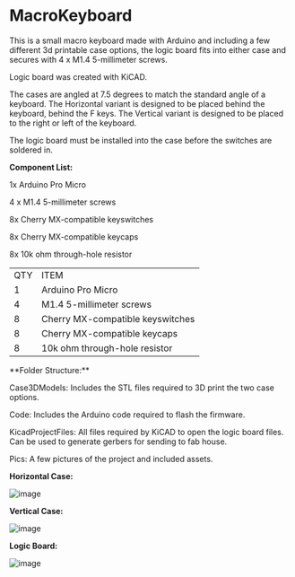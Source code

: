# MacroKeyboard
This is a small macro keyboard made with Arduino and including a few different 3d printable case options, the logic board fits into either case and secures with 4 x M1.4 5-millimeter screws.

Logic board was created with KiCAD. 

The cases are angled at 7.5 degrees to match the standard angle of a keyboard. The Horizontal variant is designed to be placed behind the keyboard, behind the F keys. The Vertical variant is designed to be placed to the right or left of the keyboard.

The logic board must be installed into the case before the switches are soldered in.

**Component List:**
<Table>
  <tr><td>  QTY  </td><td> ITEM  </td></tr>
  <tr><td>  1  </td><td>  Arduino Pro Micro  </td></tr>
  <tr><td>  4  </td><td>  M1.4 5-millimeter screws  </td></tr>
  <tr><td>  8  </td><td>  Cherry MX-compatible keyswitches  </td></tr>
  <tr><td>  8  </td><td>  Cherry MX-compatible keycaps  </td></tr>
  <tr><td>  8  </td><td>  10k ohm through-hole resistor  </td></tr>
  
1x Arduino Pro Micro 

4 x M1.4 5-millimeter screws

8x Cherry MX-compatible keyswitches

8x Cherry MX-compatible keycaps

8x 10k ohm through-hole resistor
</Table>
**Folder Structure:**

Case3DModels: Includes the STL files required to 3D print the two case options.

Code: Includes the Arduino code required to flash the firmware.

KicadProjectFiles: All files required by KiCAD to open the logic board files. Can be used to generate gerbers for sending to fab house.

Pics: A few pictures of the project and included assets.

**Horizontal Case:**

![image](https://github.com/smcalister91/MacroKeyboard/assets/14841708/b55b2268-7a69-4a20-adc3-b0fd5c6bbebf)


**Vertical Case:**

![image](https://github.com/smcalister91/MacroKeyboard/assets/14841708/3fa71f5f-0740-49a8-bb2c-becd7c917f33)





**Logic Board:**

![image](https://github.com/smcalister91/MacroKeyboard/assets/14841708/2e318b4c-63bf-472e-8a79-c72ba7995eb0)

